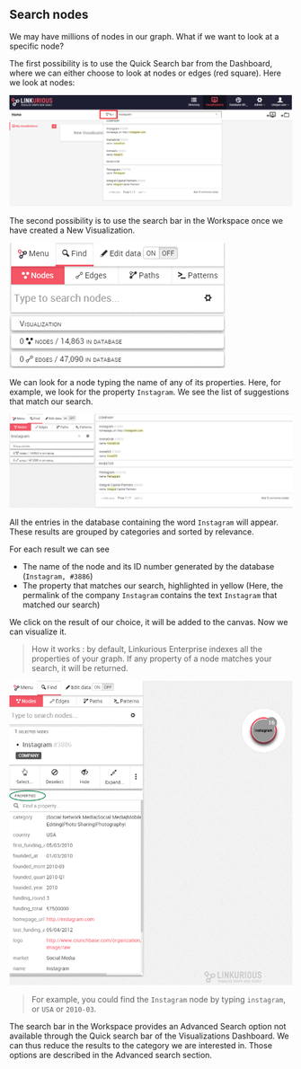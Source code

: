 ## Search nodes

We may have millions of nodes in our graph. What if we want to look at a specific node?

The first possibility is to use the Quick Search bar from the Dashboard, where we can either choose to look at nodes or edges (red square). Here we look at nodes:

![](QuickS_Nodes.png)

The second possibility is to use the search bar in the Workspace once we have created a New Visualization.


![](Find.png)

We can look for a node typing the name of any of its properties. Here, for example, we look for the property ```Instagram```. We see the list of suggestions that match our search.

![](Find_Example.png)

All the entries in the database containing the word ```Instagram``` will appear. These results are grouped by categories and sorted by relevance.

For each result we can see
- The name of the node and its ID number generated by the database (```Instagram, #3886```)
- The property that matches our search, highlighted in yellow (Here, the permalink of the company ```Instagram``` contains the text ```Instagram``` that matched our search)



We click on the result of our choice, it will be added to the canvas. Now we can visualize it.

> How it works : by default, Linkurious Enterprise indexes all the properties of your graph. If any property of a node matches your search, it will be returned.

![](PropertiesCircle.png)

> For example, you could find the ```Instagram``` node by typing ```instagram```, or ```USA``` or ```2010-03```.




The search bar in the Workspace provides an Advanced Search option not available through the Quick search bar of the Visualizations Dashboard. We can thus reduce the results to the category we are interested in. Those options are described in the Advanced search section.


